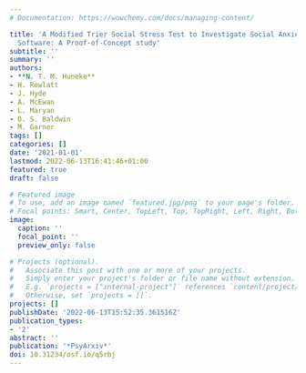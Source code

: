 ```yaml
---
# Documentation: https://wowchemy.com/docs/managing-content/

title: 'A Modified Trier Social Stress Test to Investigate Social Anxiety using Videoconferencing
  Software: A Proof-of-Concept study'
subtitle: ''
summary: ''
authors:
- **N. T. M. Huneke**
- H. Rowlatt
- J. Hyde
- A. McEwan
- L. Maryan
- D. S. Baldwin
- M. Garner
tags: []
categories: []
date: '2021-01-01'
lastmod: 2022-06-13T16:41:46+01:00
featured: true
draft: false

# Featured image
# To use, add an image named `featured.jpg/png` to your page's folder.
# Focal points: Smart, Center, TopLeft, Top, TopRight, Left, Right, BottomLeft, Bottom, BottomRight.
image:
  caption: ''
  focal_point: ''
  preview_only: false

# Projects (optional).
#   Associate this post with one or more of your projects.
#   Simply enter your project's folder or file name without extension.
#   E.g. `projects = ["internal-project"]` references `content/project/deep-learning/index.md`.
#   Otherwise, set `projects = []`.
projects: []
publishDate: '2022-06-13T15:52:35.361516Z'
publication_types:
- '2'
abstract: ''
publication: '*PsyArxiv*'
doi: 10.31234/osf.io/q5rbj
---
```

